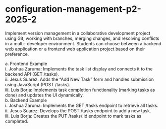 # configuration-management-p2-2025-2
Implement version management in a collaborative development project using Git, working with branches, merging changes, and resolving conflicts in a multi- developer environment. Students can choose between a backend web application or a frontend web application project based on their preference.

a.	Frontend Example  
i.  Joshua Zaruma: Implements the task list display and connects it to the backend API (GET /tasks).  
ii.	Jesus Suarez: Adds the “Add New Task” form and handles submission using JavaScript (POST /tasks).  
iii. Luis Borja: Implements task completion functionality (marking tasks as done) and updates the UI dynamically.  
b.	Backend Example   
i.	Joshua Zaruma: Implements the GET /tasks endpoint to retrieve all tasks.  
ii.	Jesus Suarez: Develops the POST /tasks endpoint to add a new task.   
iii. Luis Borja: Creates the PUT /tasks/:id endpoint to mark tasks as completed.

